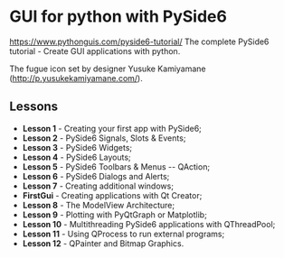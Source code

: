 # GUI for python with PySide6

https://www.pythonguis.com/pyside6-tutorial/ The complete PySide6 tutorial -
Create GUI applications with python.

The fugue icon set by designer Yusuke Kamiyamane
(http://p.yusukekamiyamane.com/).

## Lessons

- **Lesson 1** - Creating your first app with PySide6;
- **Lesson 2** - PySide6 Signals, Slots & Events;
- **Lesson 3** - PySide6 Widgets;
- **Lesson 4** - PySide6 Layouts;
- **Lesson 5** - PySide6 Toolbars & Menus -- QAction;
- **Lesson 6** - PySide6 Dialogs and Alerts;
- **Lesson 7** - Creating additional windows;
- **FirstGui** - Creating applications with Qt Creator;
- **Lesson 8** - The ModelView Architecture;
- **Lesson 9** - Plotting with PyQtGraph or Matplotlib;
- **Lesson 10** - Multithreading PySide6 applications with QThreadPool;
- **Lesson 11** - Using QProcess to run external programs;
- **Lesson 12** - QPainter and Bitmap Graphics.
